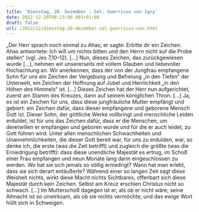 ```yaml
---
title: 'Dienstag, 20. Dezember : Sel. Guerricus von Igny'
date: 2022-12-20T08:23:00.001+01:00
draft: false
url: /2022/12/dienstag-20-dezember-sel-guerricus-von.html
---
```


„Der Herr sprach noch einmal zu Ahas; er sagte: Erbitte dir ein Zeichen. Ahas antwortete: Ich will um nichts bitten und den Herrn nicht auf die Probe stellen“ (vgl. Jes 7,10–12). \[…\] Nun, dieses Zeichen, das zurückgewiesen wurde \[…\], nehmen wir unsererseits mit vollem Glauben und liebevoller Hochachtung an. Wir anerkennen, dass der von der Jungfrau empfangene Sohn für uns ein Zeichen der Vergebung und Befreiung „in den Tiefen“ der Unterwelt, ein Zeichen der Hoffnung auf Jubel und Herrlichkeit „in den Höhen des Himmels“ ist. \[…\] Dieses Zeichen hat der Herr nun aufgerichtet, zuerst am Stamm des Kreuzes, dann auf seinem königlichen Thron. \[…\] Ja, es ist ein Zeichen für uns, dass diese jungfräuliche Mutter empfängt und gebiert: ein Zeichen dafür, dass dieser empfangene und geborene Mensch Gott ist. Dieser Sohn, der göttliche Werke vollbringt und menschliche Leiden erduldet, ist für uns das Zeichen dafür, dass er die Menschen, um deretwillen er empfangen und geboren wurde und für die er auch leidet, zu Gott führen wird. Unter allen menschlichen Schwachheiten und Unannehmlichkeiten, die dieser Gott bereit war, für uns zu erdulden, war, so denke ich, die erste (was die Zeit betrifft) und zugleich die größte (was die Erniedrigung betrifft): dass diese unendliche Majestät es ertrug, im Schoß einer Frau empfangen und neun Monate lang darin eingeschlossen zu werden. Wo hat sie sich jemals so völlig erniedrigt? Wann hat man erlebt, dass sie sich derart entäußerte? Während einer so langen Zeit sagt diese Weisheit nichts, wirkt diese Macht nichts Sichtbares, offenbart sich diese Majestät durch kein Zeichen. Selbst am Kreuz erschien Christus nicht so schwach. \[…\] Im Mutterschoß dagegen ist er, als ob er nicht wäre; seine Allmacht ist so unwirksam, als ob sie nichts vermöchte; und das ewige Wort hüllt sich in Schweigen.